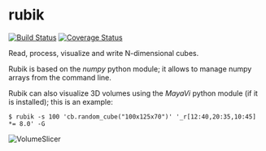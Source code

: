 rubik
======

[![Build Status](https://travis-ci.org/simone-campagna/rubik.svg?branch=master)](https://travis-ci.org/simone-campagna/rubik?branch=master)
[![Coverage Status](https://coveralls.io/repos/simone-campagna/rubik/badge.png?branch=master)](https://coveralls.io/r/simone-campagna/rubik?branch=master)

Read, process, visualize and write N-dimensional cubes.

Rubik is based on the *numpy* python module; it allows to manage numpy arrays from the command line.

Rubik can also visualize 3D volumes using the *MayaVi* python module (if it is installed); this is an example:

```text
$ rubik -s 100 'cb.random_cube("100x125x70")' '_r[12:40,20:35,10:45] *= 8.0' -G

```

![VolumeSlicer](https://github.com/simone-campagna/rubik/wiki/VolumeSlicer.png)




